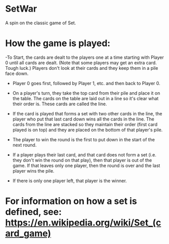 # SetWar
A spin on the classic game of Set.

# How the game is played:

-To Start, the cards are dealt to the players one at a time starting with Player 0 until all cards are dealt. (Note that some players may get an extra card. Tough luck.) Players don't look at their cards and they keep them in a pile face down.

- Player 0 goes first, followed by Player 1, etc. and then back to Player 0.

- On a player's turn, they take the top card from their pile and place it on the table. The cards on the table are laid out in a line so it's clear what their order is. These cards are called the line.

- If the card is played that forms a set with two other cards in the line, the player who put that last card down wins all the cards in the line. The cards from the line are stacked so they maintain their order (first card played is on top) and they are placed on the bottom of that player's pile. 

- The player to win the round is the first to put down in the start of the next round.

- If a player plays their last card, and that card does not form a set (i.e. they don't win the round on that play), then that player is out of the game. If that leaves only one player, then the round is over and the last player wins the pile.

- If there is only one player left, that player is the winner.

# For information on how a set is defined, see: https://en.wikipedia.org/wiki/Set_(card_game)

